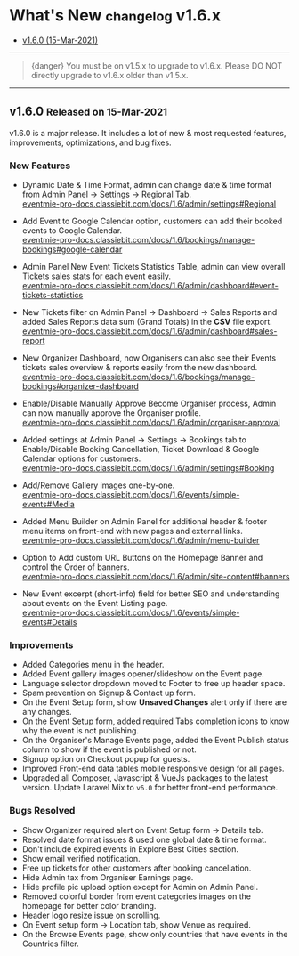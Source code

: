 # What's New <small>changelog</small> v1.6.x

- [v1.6.0 (15-Mar-2021)](#v1.6.0)

---

>{danger} You must be on v1.5.x to upgrade to v1.6.x. Please DO NOT directly upgrade to v1.6.x older than v1.5.x.

---

<a name="v1.6.0"></a> 
## v1.6.0 <small>Released on 15-Mar-2021</small>

v1.6.0 is a major release. It includes a lot of new & most requested features, improvements, optimizations, and bug fixes.


### New Features

- Dynamic Date & Time Format, admin can change date & time format from Admin Panel -> Settings -> Regional Tab.<br>
[eventmie-pro-docs.classiebit.com/docs/1.6/admin/settings#Regional](https://eventmie-pro-docs.classiebit.com/docs/1.6/admin/settings#Regional)

- Add Event to Google Calendar option, customers can add their booked events to Google Calendar.<br>
[eventmie-pro-docs.classiebit.com/docs/1.6/bookings/manage-bookings#google-calendar](https://eventmie-pro-docs.classiebit.com/docs/1.6/bookings/manage-bookings#google-calendar)

- Admin Panel New Event Tickets Statistics Table, admin can view overall Tickets sales stats for each event easily. <br>
[eventmie-pro-docs.classiebit.com/docs/1.6/admin/dashboard#event-tickets-statistics](https://eventmie-pro-docs.classiebit.com/docs/1.6/admin/dashboard#event-tickets-statistics)

- New Tickets filter on Admin Panel -> Dashboard -> Sales Reports and added Sales Reports data sum (Grand Totals) in the **CSV** file export.<br>
[eventmie-pro-docs.classiebit.com/docs/1.6/admin/dashboard#sales-report](https://eventmie-pro-docs.classiebit.com/docs/1.6/admin/dashboard#sales-report)

- New Organizer Dashboard, now Organisers can also see their Events tickets sales overview & reports easily from the new dashboard. <br>
[eventmie-pro-docs.classiebit.com/docs/1.6/bookings/manage-bookings#organizer-dashboard](https://eventmie-pro-docs.classiebit.com/docs/1.6/bookings/manage-bookings#organizer-dashboard)

- Enable/Disable Manually Approve Become Organiser process, Admin can now manually approve the Organiser profile.<br>
[eventmie-pro-docs.classiebit.com/docs/1.6/admin/organiser-approval](https://eventmie-pro-docs.classiebit.com/docs/1.6/admin/organiser-approval)

- Added settings at Admin Panel -> Settings -> Bookings tab to Enable/Disable Booking Cancellation, Ticket Download & Google Calendar options for customers. <br>
[eventmie-pro-docs.classiebit.com/docs/1.6/admin/settings#Booking](https://eventmie-pro-docs.classiebit.com/docs/1.6/admin/settings#Booking)

- Add/Remove Gallery images one-by-one.<br>
[eventmie-pro-docs.classiebit.com/docs/1.6/events/simple-events#Media](https://eventmie-pro-docs.classiebit.com/docs/1.6/events/simple-events#Media)

- Added Menu Builder on Admin Panel for additional header & footer menu items on front-end with new pages and external links.<br>
[eventmie-pro-docs.classiebit.com/docs/1.6/admin/menu-builder](https://eventmie-pro-docs.classiebit.com/docs/1.6/admin/menu-builder)

- Option to Add custom URL Buttons on the Homepage Banner and control the Order of banners.<br>
[eventmie-pro-docs.classiebit.com/docs/1.6/admin/site-content#banners](https://eventmie-pro-docs.classiebit.com/docs/1.6/admin/site-content#banners)

- New Event excerpt (short-info) field for better SEO and understanding about events on the Event Listing page.<br>
[eventmie-pro-docs.classiebit.com/docs/1.6/events/simple-events#Details](https://eventmie-pro-docs.classiebit.com/docs/1.6/events/simple-events#Details)


### Improvements

- Added Categories menu in the header.
- Added Event gallery images opener/slideshow on the Event page.
- Language selector dropdown moved to Footer to free up header space.
- Spam prevention on Signup & Contact up form.
- On the Event Setup form, show **Unsaved Changes** alert only if there are any changes.
- On the Event Setup form, added required Tabs completion icons to know why the event is not publishing.
- On the Organiser's Manage Events page, added the Event Publish status column to show if the event is published or not.
- Signup option on Checkout popup for guests.
- Improved Front-end data tables mobile responsive design for all pages.
- Upgraded all Composer, Javascript & VueJs packages to the latest version. Update Laravel Mix to `v6.0` for better front-end performance.



### Bugs Resolved

- Show Organizer required alert on Event Setup form -> Details tab.
- Resolved date format issues & used one global date & time format.
- Don't include expired events in Explore Best Cities section.
- Show email verified notification.
- Free up tickets for other customers after booking cancellation.
- Hide Admin tax from Organiser Earnings page.
- Hide profile pic upload option except for Admin on Admin Panel.
- Removed colorful border from event categories images on the homepage for better color branding.
- Header logo resize issue on scrolling.
- On Event setup form -> Location tab, show Venue as required.
- On the Browse Events page, show only countries that have events in the Countries filter.
